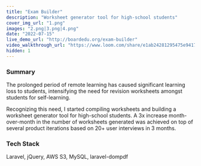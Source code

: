 ```yaml
---
title: "Exam Builder"
description: "Worksheet generator tool for high-school students"
cover_img_url: "1.png"
images: "2.png|3.png|4.png"
date: "2022-07-15"
live_demo_url: "http://boardedu.org/exam-builder"
video_walkthrough_url: "https://www.loom.com/share/e1ab24281295475e94176ea8a805bdbc"
hidden: 1
---
```


### Summary

The prolonged period of remote learning has caused significant learning loss to students, intensifying the need for revision worksheets amongst students for self-learning.

Recognizing this need, I started compiling worksheets and building a worksheet generator tool for high-school students. A 3x increase month-over-month in the number of worksheets generated was achieved on top of several product iterations based on 20+ user interviews in 3 months.

### Tech Stack

Laravel, jQuery, AWS S3, MySQL, laravel-dompdf
